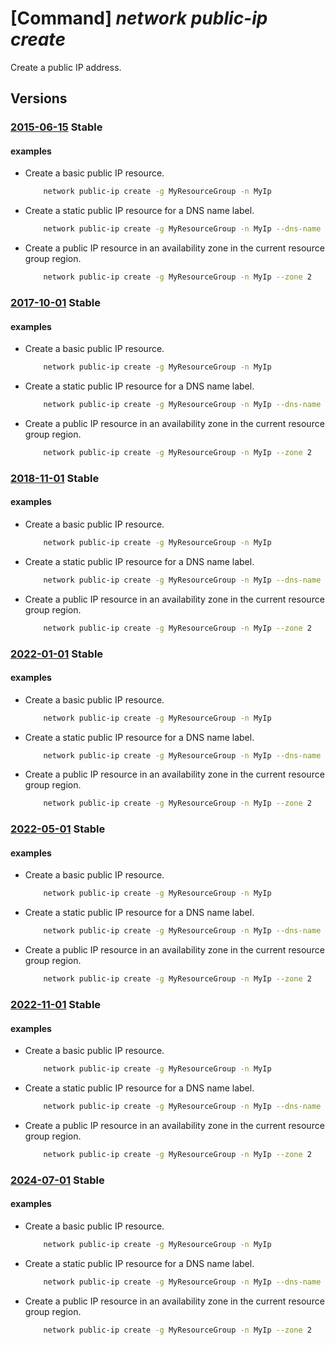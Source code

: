 # [Command] _network public-ip create_

Create a public IP address.

## Versions

### [2015-06-15](/Resources/mgmt-plane/L3N1YnNjcmlwdGlvbnMve30vcmVzb3VyY2Vncm91cHMve30vcHJvdmlkZXJzL21pY3Jvc29mdC5uZXR3b3JrL3B1YmxpY2lwYWRkcmVzc2VzL3t9/2015-06-15.xml) **Stable**

<!-- mgmt-plane /subscriptions/{}/resourcegroups/{}/providers/microsoft.network/publicipaddresses/{} 2015-06-15 -->

#### examples

- Create a basic public IP resource.
    ```bash
        network public-ip create -g MyResourceGroup -n MyIp
    ```

- Create a static public IP resource for a DNS name label.
    ```bash
        network public-ip create -g MyResourceGroup -n MyIp --dns-name MyLabel --allocation-method Static
    ```

- Create a public IP resource in an availability zone in the current resource group region.
    ```bash
        network public-ip create -g MyResourceGroup -n MyIp --zone 2
    ```

### [2017-10-01](/Resources/mgmt-plane/L3N1YnNjcmlwdGlvbnMve30vcmVzb3VyY2Vncm91cHMve30vcHJvdmlkZXJzL21pY3Jvc29mdC5uZXR3b3JrL3B1YmxpY2lwYWRkcmVzc2VzL3t9/2017-10-01.xml) **Stable**

<!-- mgmt-plane /subscriptions/{}/resourcegroups/{}/providers/microsoft.network/publicipaddresses/{} 2017-10-01 -->

#### examples

- Create a basic public IP resource.
    ```bash
        network public-ip create -g MyResourceGroup -n MyIp
    ```

- Create a static public IP resource for a DNS name label.
    ```bash
        network public-ip create -g MyResourceGroup -n MyIp --dns-name MyLabel --allocation-method Static
    ```

- Create a public IP resource in an availability zone in the current resource group region.
    ```bash
        network public-ip create -g MyResourceGroup -n MyIp --zone 2
    ```

### [2018-11-01](/Resources/mgmt-plane/L3N1YnNjcmlwdGlvbnMve30vcmVzb3VyY2Vncm91cHMve30vcHJvdmlkZXJzL21pY3Jvc29mdC5uZXR3b3JrL3B1YmxpY2lwYWRkcmVzc2VzL3t9/2018-11-01.xml) **Stable**

<!-- mgmt-plane /subscriptions/{}/resourcegroups/{}/providers/microsoft.network/publicipaddresses/{} 2018-11-01 -->

#### examples

- Create a basic public IP resource.
    ```bash
        network public-ip create -g MyResourceGroup -n MyIp
    ```

- Create a static public IP resource for a DNS name label.
    ```bash
        network public-ip create -g MyResourceGroup -n MyIp --dns-name MyLabel --allocation-method Static
    ```

- Create a public IP resource in an availability zone in the current resource group region.
    ```bash
        network public-ip create -g MyResourceGroup -n MyIp --zone 2
    ```

### [2022-01-01](/Resources/mgmt-plane/L3N1YnNjcmlwdGlvbnMve30vcmVzb3VyY2Vncm91cHMve30vcHJvdmlkZXJzL21pY3Jvc29mdC5uZXR3b3JrL3B1YmxpY2lwYWRkcmVzc2VzL3t9/2022-01-01.xml) **Stable**

<!-- mgmt-plane /subscriptions/{}/resourcegroups/{}/providers/microsoft.network/publicipaddresses/{} 2022-01-01 -->

#### examples

- Create a basic public IP resource.
    ```bash
        network public-ip create -g MyResourceGroup -n MyIp
    ```

- Create a static public IP resource for a DNS name label.
    ```bash
        network public-ip create -g MyResourceGroup -n MyIp --dns-name MyLabel --allocation-method Static
    ```

- Create a public IP resource in an availability zone in the current resource group region.
    ```bash
        network public-ip create -g MyResourceGroup -n MyIp --zone 2
    ```

### [2022-05-01](/Resources/mgmt-plane/L3N1YnNjcmlwdGlvbnMve30vcmVzb3VyY2Vncm91cHMve30vcHJvdmlkZXJzL21pY3Jvc29mdC5uZXR3b3JrL3B1YmxpY2lwYWRkcmVzc2VzL3t9/2022-05-01.xml) **Stable**

<!-- mgmt-plane /subscriptions/{}/resourcegroups/{}/providers/microsoft.network/publicipaddresses/{} 2022-05-01 -->

#### examples

- Create a basic public IP resource.
    ```bash
        network public-ip create -g MyResourceGroup -n MyIp
    ```

- Create a static public IP resource for a DNS name label.
    ```bash
        network public-ip create -g MyResourceGroup -n MyIp --dns-name MyLabel --allocation-method Static
    ```

- Create a public IP resource in an availability zone in the current resource group region.
    ```bash
        network public-ip create -g MyResourceGroup -n MyIp --zone 2
    ```

### [2022-11-01](/Resources/mgmt-plane/L3N1YnNjcmlwdGlvbnMve30vcmVzb3VyY2Vncm91cHMve30vcHJvdmlkZXJzL21pY3Jvc29mdC5uZXR3b3JrL3B1YmxpY2lwYWRkcmVzc2VzL3t9/2022-11-01.xml) **Stable**

<!-- mgmt-plane /subscriptions/{}/resourcegroups/{}/providers/microsoft.network/publicipaddresses/{} 2022-11-01 -->

#### examples

- Create a basic public IP resource.
    ```bash
        network public-ip create -g MyResourceGroup -n MyIp
    ```

- Create a static public IP resource for a DNS name label.
    ```bash
        network public-ip create -g MyResourceGroup -n MyIp --dns-name MyLabel --allocation-method Static
    ```

- Create a public IP resource in an availability zone in the current resource group region.
    ```bash
        network public-ip create -g MyResourceGroup -n MyIp --zone 2
    ```

### [2024-07-01](/Resources/mgmt-plane/L3N1YnNjcmlwdGlvbnMve30vcmVzb3VyY2Vncm91cHMve30vcHJvdmlkZXJzL21pY3Jvc29mdC5uZXR3b3JrL3B1YmxpY2lwYWRkcmVzc2VzL3t9/2024-07-01.xml) **Stable**

<!-- mgmt-plane /subscriptions/{}/resourcegroups/{}/providers/microsoft.network/publicipaddresses/{} 2024-07-01 -->

#### examples

- Create a basic public IP resource.
    ```bash
        network public-ip create -g MyResourceGroup -n MyIp
    ```

- Create a static public IP resource for a DNS name label.
    ```bash
        network public-ip create -g MyResourceGroup -n MyIp --dns-name MyLabel --allocation-method Static
    ```

- Create a public IP resource in an availability zone in the current resource group region.
    ```bash
        network public-ip create -g MyResourceGroup -n MyIp --zone 2
    ```
